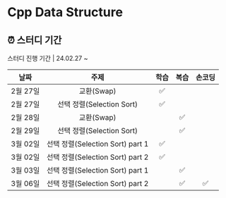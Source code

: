 # Cpp Data Structure

## ⏰ 스터디 기간
스터디 진행 기간 | 24.02.27 ~

| 날짜 | 주제 | 학습 | 복습 | 손코딩 |
| :----------: | :--------------------: | :----: | :----: | :----: |
|2월 27일| 교환(Swap) |✅||
|2월 27일| 선택 정렬(Selection Sort) |✅||
|2월 28일| 교환(Swap) ||✅|
|2월 29일| 선택 정렬(Selection Sort) ||✅|
|3월 02일| 선택 정렬(Selection Sort) part 1 |✅||
|3월 02일| 선택 정렬(Selection Sort) part 2 |✅||
|3월 03일| 선택 정렬(Selection Sort) part 1 ||✅|
|3월 06일| 선택 정렬(Selection Sort) part 2 ||✅|✅|
